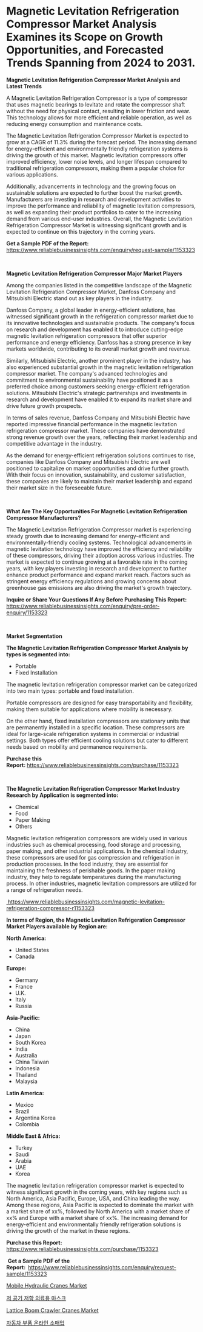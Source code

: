 <p><h1>Magnetic Levitation Refrigeration Compressor Market Analysis Examines its Scope on Growth Opportunities, and Forecasted Trends Spanning from 2024 to 2031.</h1></p><p><strong>Magnetic Levitation Refrigeration Compressor Market Analysis and Latest Trends</strong></p>
<p><p>A Magnetic Levitation Refrigeration Compressor is a type of compressor that uses magnetic bearings to levitate and rotate the compressor shaft without the need for physical contact, resulting in lower friction and wear. This technology allows for more efficient and reliable operation, as well as reducing energy consumption and maintenance costs.</p><p>The Magnetic Levitation Refrigeration Compressor Market is expected to grow at a CAGR of 11.3% during the forecast period. The increasing demand for energy-efficient and environmentally friendly refrigeration systems is driving the growth of this market. Magnetic levitation compressors offer improved efficiency, lower noise levels, and longer lifespan compared to traditional refrigeration compressors, making them a popular choice for various applications.</p><p>Additionally, advancements in technology and the growing focus on sustainable solutions are expected to further boost the market growth. Manufacturers are investing in research and development activities to improve the performance and reliability of magnetic levitation compressors, as well as expanding their product portfolios to cater to the increasing demand from various end-user industries. Overall, the Magnetic Levitation Refrigeration Compressor Market is witnessing significant growth and is expected to continue on this trajectory in the coming years.</p></p>
<p><strong>Get a Sample PDF of the Report:&nbsp;</strong> <a href="https://www.reliablebusinessinsights.com/enquiry/request-sample/1153323">https://www.reliablebusinessinsights.com/enquiry/request-sample/1153323</a></p>
<p>&nbsp;</p>
<p><strong>Magnetic Levitation Refrigeration Compressor Major Market Players</strong></p>
<p><p>Among the companies listed in the competitive landscape of the Magnetic Levitation Refrigeration Compressor Market, Danfoss Company and Mitsubishi Electric stand out as key players in the industry. </p><p>Danfoss Company, a global leader in energy-efficient solutions, has witnessed significant growth in the refrigeration compressor market due to its innovative technologies and sustainable products. The company's focus on research and development has enabled it to introduce cutting-edge magnetic levitation refrigeration compressors that offer superior performance and energy efficiency. Danfoss has a strong presence in key markets worldwide, contributing to its overall market growth and revenue.</p><p>Similarly, Mitsubishi Electric, another prominent player in the industry, has also experienced substantial growth in the magnetic levitation refrigeration compressor market. The company's advanced technologies and commitment to environmental sustainability have positioned it as a preferred choice among customers seeking energy-efficient refrigeration solutions. Mitsubishi Electric's strategic partnerships and investments in research and development have enabled it to expand its market share and drive future growth prospects.</p><p>In terms of sales revenue, Danfoss Company and Mitsubishi Electric have reported impressive financial performance in the magnetic levitation refrigeration compressor market. These companies have demonstrated strong revenue growth over the years, reflecting their market leadership and competitive advantage in the industry.</p><p>As the demand for energy-efficient refrigeration solutions continues to rise, companies like Danfoss Company and Mitsubishi Electric are well positioned to capitalize on market opportunities and drive further growth. With their focus on innovation, sustainability, and customer satisfaction, these companies are likely to maintain their market leadership and expand their market size in the foreseeable future.</p></p>
<p>&nbsp;</p>
<p><strong>What Are The Key Opportunities For Magnetic Levitation Refrigeration Compressor Manufacturers?</strong></p>
<p><p>The Magnetic Levitation Refrigeration Compressor market is experiencing steady growth due to increasing demand for energy-efficient and environmentally-friendly cooling systems. Technological advancements in magnetic levitation technology have improved the efficiency and reliability of these compressors, driving their adoption across various industries. The market is expected to continue growing at a favorable rate in the coming years, with key players investing in research and development to further enhance product performance and expand market reach. Factors such as stringent energy efficiency regulations and growing concerns about greenhouse gas emissions are also driving the market's growth trajectory.</p></p>
<p><strong>Inquire or Share Your Questions If Any Before Purchasing This Report:</strong> <a href="https://www.reliablebusinessinsights.com/enquiry/pre-order-enquiry/1153323">https://www.reliablebusinessinsights.com/enquiry/pre-order-enquiry/1153323</a></p>
<p>&nbsp;</p>
<p><strong>Market Segmentation</strong></p>
<p><strong>The Magnetic Levitation Refrigeration Compressor Market Analysis by types is segmented into:</strong></p>
<p><ul><li>Portable</li><li>Fixed Installation</li></ul></p>
<p><p>The magnetic levitation refrigeration compressor market can be categorized into two main types: portable and fixed installation. </p><p>Portable compressors are designed for easy transportability and flexibility, making them suitable for applications where mobility is necessary. </p><p>On the other hand, fixed installation compressors are stationary units that are permanently installed in a specific location. These compressors are ideal for large-scale refrigeration systems in commercial or industrial settings. Both types offer efficient cooling solutions but cater to different needs based on mobility and permanence requirements.</p></p>
<p><strong>Purchase this Report:&nbsp;</strong><a href="https://www.reliablebusinessinsights.com/purchase/1153323">https://www.reliablebusinessinsights.com/purchase/1153323</a></p>
<p>&nbsp;</p>
<p><strong>The Magnetic Levitation Refrigeration Compressor Market Industry Research by Application is segmented into:</strong></p>
<p><ul><li>Chemical</li><li>Food</li><li>Paper Making</li><li>Others</li></ul></p>
<p><p>Magnetic levitation refrigeration compressors are widely used in various industries such as chemical processing, food storage and processing, paper making, and other industrial applications. In the chemical industry, these compressors are used for gas compression and refrigeration in production processes. In the food industry, they are essential for maintaining the freshness of perishable goods. In the paper making industry, they help to regulate temperatures during the manufacturing process. In other industries, magnetic levitation compressors are utilized for a range of refrigeration needs.</p></p>
<p><a href="https://www.reliablebusinessinsights.com/magnetic-levitation-refrigeration-compressor-r1153323">&nbsp;https://www.reliablebusinessinsights.com/magnetic-levitation-refrigeration-compressor-r1153323</a></p>
<p><strong>In terms of Region, the Magnetic Levitation Refrigeration Compressor Market Players available by Region are:</strong></p>
<p>
    <p> <strong> North America: </strong>
        <ul>
            <li>United States</li>
            <li>Canada</li>
        </ul>
        </p> 
    <p> <strong> Europe: </strong>
        <ul>
            <li>Germany</li>
            <li>France</li>
            <li>U.K.</li>
            <li>Italy</li>
            <li>Russia</li>
        </ul>
        </p> 
    <p> <strong> Asia-Pacific: </strong>
        <ul>
            <li>China</li>
            <li>Japan</li>
            <li>South Korea</li>
            <li>India</li>
            <li>Australia</li>
            <li>China Taiwan</li>
            <li>Indonesia</li>
            <li>Thailand</li>
            <li>Malaysia</li>
        </ul>
        </p> 
    <p> <strong> Latin America: </strong>
        <ul>
            <li>Mexico</li>
            <li>Brazil</li>
            <li>Argentina Korea</li>
            <li>Colombia</li>
        </ul>
        </p> 
    <p> <strong> Middle East & Africa: </strong>
        <ul>
            <li>Turkey</li>
            <li>Saudi</li>
            <li>Arabia</li>
            <li>UAE</li>
            <li>Korea</li>
        </ul>
    </p>
    </p>
<p><p>The magnetic levitation refrigeration compressor market is expected to witness significant growth in the coming years, with key regions such as North America, Asia Pacific, Europe, USA, and China leading the way. Among these regions, Asia Pacific is expected to dominate the market with a market share of xx%, followed by North America with a market share of xx% and Europe with a market share of xx%. The increasing demand for energy-efficient and environmentally friendly refrigeration solutions is driving the growth of the market in these regions.</p></p>
<p><strong>Purchase this Report: </strong><a href="https://www.reliablebusinessinsights.com/purchase/1153323">https://www.reliablebusinessinsights.com/purchase/1153323</a></p>
<p>&nbsp;<strong>Get a Sample PDF of the Report:&nbsp;&nbsp;</strong><a href="https://www.reliablebusinessinsights.com/enquiry/request-sample/1153323">https://www.reliablebusinessinsights.com/enquiry/request-sample/1153323</a></p>
<p><strong></strong></p>
<p><p><a href="https://github.com/ruddyyedelwadw/Market-Research-Report-List-3/blob/main/mobile-hydraulic-cranes-market.md">Mobile Hydraulic Cranes Market</a></p><p><a href="https://github.com/vanessagrant665567/Market-Research-Report-List-1/blob/main/4094536176657.md">저 공기 저항 의료용 마스크</a></p><p><a href="https://github.com/lorenzaSchmeler/Market-Research-Report-List-1/blob/main/lattice-boom-crawler-cranes-market.md">Lattice Boom Crawler Cranes Market</a></p><p><a href="https://github.com/raap8632/Market-Research-Report-List-2/blob/main/2347939176656.md">자동차 부품 온라인 소매업</a></p></p>